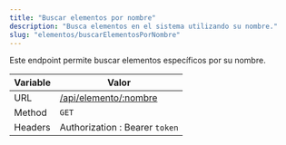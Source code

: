 ```yaml
---
title: "Buscar elementos por nombre"
description: "Busca elementos en el sistema utilizando su nombre."
slug: "elementos/buscarElementosPorNombre"
---
```


Este endpoint permite buscar elementos específicos por su nombre.

| Variable | Valor                          |
|----------|--------------------------------|
| URL      | [/api/elemento/:nombre](/api/elemento/:nombre) |
| Method   | `GET`                          |
| Headers  | Authorization : Bearer `token` |